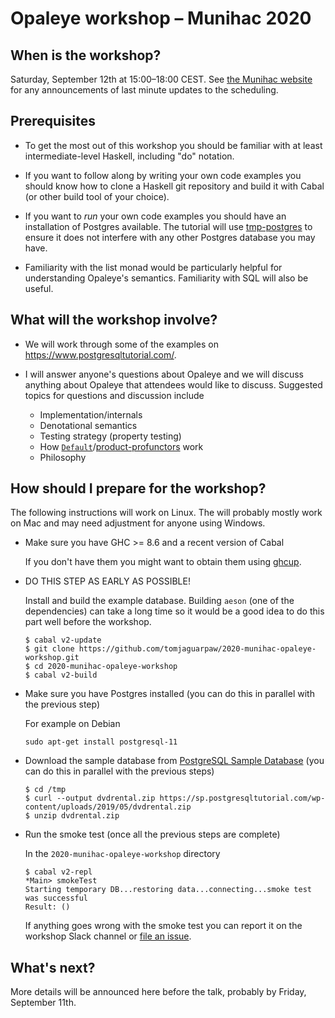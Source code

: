# Opaleye workshop &ndash; Munihac 2020

## When is the workshop?

Saturday, September 12th at 15:00–18:00 CEST.  See [the Munihac
website](https://munihac.de/2020.html) for any announcements of last
minute updates to the scheduling.

## Prerequisites

* To get the most out of this workshop you should be familiar with at
least intermediate-level Haskell, including "do" notation.

* If you want to follow along by writing your own code examples you
should know how to clone a Haskell git repository and build it with
Cabal (or other build tool of your choice).

* If you want to *run* your own code examples you should have an
installation of Postgres available.  The tutorial will use
[tmp-postgres](https://hackage.haskell.org/package/tmp-postgres-1.34.1.0)
to ensure it does not interfere with any other Postgres database you
may have.

* Familiarity with the list monad would be particularly helpful for
understanding Opaleye's semantics.  Familiarity with SQL will also be
useful.

## What will the workshop involve?

* We will work through some of the examples on
  <https://www.postgresqltutorial.com/>.

* I will answer anyone's questions about Opaleye and we will discuss
  anything about Opaleye that attendees would like to discuss.
  Suggested topics for questions and discussion include

  * Implementation/internals
  * Denotational semantics
  * Testing strategy (property testing)
  * How
    [`Default`](https://hackage.haskell.org/package/product-profunctors-0.11.0.0/docs/Data-Profunctor-Product-Default.html)/[product-profunctors](https://github.com/tomjaguarpaw/product-profunctors) work
  * Philosophy

## How should I prepare for the workshop?

The following instructions will work on Linux.  The will probably
mostly work on Mac and may need adjustment for anyone using Windows.

* Make sure you have GHC >= 8.6 and a recent version of Cabal

  If you don't have them you might want to obtain them using
  [ghcup](https://www.haskell.org/ghcup/).

* DO THIS STEP AS EARLY AS POSSIBLE!

  Install and build the example database.  Building `aeson` (one of
  the dependencies) can take a long time so it would be a good idea to
  do this part well before the workshop.

  ```
  $ cabal v2-update
  $ git clone https://github.com/tomjaguarpaw/2020-munihac-opaleye-workshop.git
  $ cd 2020-munihac-opaleye-workshop
  $ cabal v2-build
  ```

* Make sure you have Postgres installed (you can do this in parallel
  with the previous step)

  For example on Debian

  ```
  sudo apt-get install postgresql-11
  ```

* Download the sample database from [PostgreSQL Sample
  Database](https://www.postgresqltutorial.com/postgresql-sample-database/)
  (you can do this in parallel with the previous steps)

  ```
  $ cd /tmp
  $ curl --output dvdrental.zip https://sp.postgresqltutorial.com/wp-content/uploads/2019/05/dvdrental.zip
  $ unzip dvdrental.zip
  ```

* Run the smoke test (once all the previous steps are complete)

  In the `2020-munihac-opaleye-workshop` directory

  ```
  $ cabal v2-repl
  *Main> smokeTest
  Starting temporary DB...restoring data...connecting...smoke test was successful
  Result: ()
  ```

  If anything goes wrong with the smoke test you can report it on the
  workshop Slack channel or [file an
  issue](https://github.com/tomjaguarpaw/2020-munihac-opaleye-workshop/issues).

## What's next?

More details will be announced here before the talk, probably by
Friday, September 11th.
